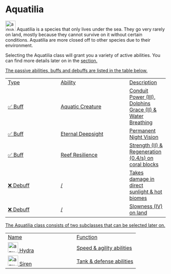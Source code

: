 # Aquatilia

<img src="icon_aquatilia.png" alt="aquatilia_icon" width="32" style="inline" title="Aquatilia Icon"/> Aquatilia is a species that only lives under the sea. They go very rarely on land, mostly because they cannot survive on it without certain conditions. Aquatilia are more closed off to other species due to their environment.

<chapter title="Active Abilities"/>

Selecting the Aquatilia class will grant you a variety of active abilities. 
You can find more details later on in the <a href="Elements.md"/>section.

<chapter title="Passive Abilities"/>

The passive abilities, buffs and debuffs are listed in the table below.

<table>
    <tr>
        <td width="150">Type</td>
        <td width="200">Ability</td>
        <td>Description</td>
    </tr>
    <tr>
        <td>✅ Buff</td>
        <td>Aquatic Creature</td>
        <td>Conduit Power (III), Dolphins Grace (II) & Water Breathing</td>
    </tr>
    <tr>
        <td>✅ Buff</td>
        <td>Eternal Deepsight</td>
        <td>Permanent Night Vision</td>
    </tr>
    <tr>
        <td>✅ Buff</td>
        <td>Reef Resilience</td>
        <td>Strength (II) & Regeneration (0.4/s) on coral blocks</td>
    </tr>
    <tr>
        <td>❌ Debuff</td>
        <td>/</td>
        <td>Takes damage in direct sunlight & hot biomes</td>
    </tr>
    <tr>
        <td>❌ Debuff</td>
        <td>/</td>
        <td>Slowness (IV) on land</td>
    </tr>
</table>

<chapter title="Subclasses"/>

The Aquatilia class consists of two subclasses that can be selected later on.

<table>
    <tr>
        <td width="200">Name</td>
        <td>Function</td>
    </tr>
    <tr>
        <td><img src="icon_aquatilia.png" alt="aquatilia_icon" width="32" style="inline" title="Aquatilia Icon"/> Hydra</td>
        <td>Speed & agility abilities</td>
    </tr>
    <tr>
        <td><img src="icon_aquatilia.png" alt="aquatilia_icon" width="32" style="inline" title="Aquatilia Icon"/> Siren</td>
        <td>Tank & defense abilities</td>
    </tr>
</table>